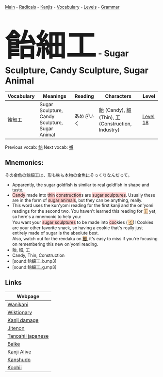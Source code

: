<style> bigfont {font-size: 100px}</style>
[Main](../README.md) -
[Radicals](../radicals.md) -
[Kanjis](../kanjis.md) -
[Vocabulary](../vocabulary.md) -
[Levels](../levels.md) -
[Grammar](../grammar.md)
# <bigfont> 飴細工</bigfont> - Sugar Sculpture, Candy Sculpture, Sugar Animal 

| Vocabulary | Meanings | Reading | Characters | Level |
| --- | --- | --- | --- | --- |
| 飴細工 | Sugar Sculpture, Candy Sculpture, Sugar Animal | あめざいく |  [飴](../kanjis/飴.md) (Candy), [細](../kanjis/細.md) (Thin), [工](../kanjis/工.md) (Construction, Industry) | [Level 18](../levels/wk_level18.md) |

Previous vocab: [飴](飴.md) Next vocab: [噂](噂.md) 

## Mnemonics:
その金魚の飴細工は、形も味も本物の金魚にそっくりなんだって。
* Apparently, the sugar goldfish is similar to real goldfish in shape and taste.
* <span style="background-color:#ffcccb"> Candy</span> made into <span style="background-color:#ffcccb"> thin</span> <span style="background-color:#ffcccb"> construction</span>s are <span style="background-color:#ffcccb"> sugar sculptures</span>. Usually these are in the form of <span style="background-color:#ffcccb"> sugar animals</span>, but they can be anything, really.
* This word uses the kun'yomi reading for the first kanji and the on'yomi readings for the second two. You haven't learned this reading for <span style="background-color:#fed8b1"> [工](https://jisho.org/search/工)</span> yet, so here's a mnemonic to help you:<br />You want your <span style="background-color:#ffcccb"> sugar sculptures</span> to be made into <span style="background-color:#ffcccb"> coo</span>kies (<span style="background-color:#fed8b1"> [く](https://jisho.org/search/く)</span>)! Cookies are your other favorite snack, so having a cookie that's really just entirely made of sugar is the absolute best.<br />Also, watch out for the rendaku on <span style="background-color:#fed8b1"> [細](https://jisho.org/search/細)</span>, it's easy to miss if you're focusing on remembering this new on'yomi reading.
* 飴, 細, 工
* Candy, Thin, Construction
* [sound:飴細工_b.mp3]
* [sound:飴細工_g.mp3]


## Links 

| Webpage |
| --- |
| [Wanikani          ](https://www.wanikani.com/kanji/飴細工) |
| [Wiktionary        ](https://en.wiktionary.org/wiki/飴細工) |
| [Kanji damage      ](http://www.kanjidamage.com/kanji/search?utf8=✓&q=飴細工) |
| [Jitenon           ](https://jitenon.com/kanji/飴細工) |
| [Tanoshii japanese ](https://www.tanoshiijapanese.com/dictionary/kanji.cfm?k=飴細工) |
| [Baike             ](https://baike.baidu.com/item/飴細工) |
| [Kanji Alive       ](https://app.kanjialive.com/飴細工) |
| [Kanshudo          ](https://www.kanshudo.com/searchmn?q=飴細工) |
| [Koohii            ](https://kanji.koohii.com/study/kanji/飴細工) |
